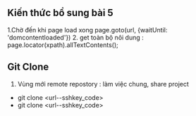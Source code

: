 ## Kiến thức bổ sung bài 5
1.Chờ đến khi page load xong page.goto(url, {waitUntil: 'domcontentloaded'}) 
2. get toàn bộ nôi dung : page.locator(xpath).allTextContents();
## Git Clone
1. Vùng mới remote repostory : làm việc chung, share project
 - git clone <url--sshkey_code>
 - git clone <url--sshkey_code> <new-name>
